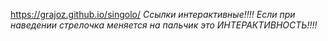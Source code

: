 https://grajoz.github.io/singolo/
*Ссылки интерактивные!!!! Если при наведении стрелочка меняется на пальчик это ИНТЕРАКТИВНОСТЬ!!!!*
